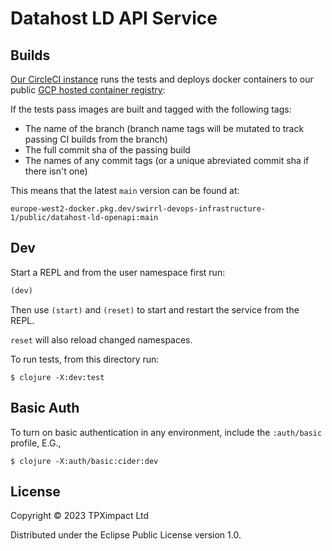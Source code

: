 # Datahost LD API Service



## Builds

[Our CircleCI instance](https://app.circleci.com/pipelines/github/Swirrl/datahost-prototypes) runs the tests and deploys docker containers to our public [GCP hosted container registry](https://console.cloud.google.com/artifacts/docker/swirrl-devops-infrastructure-1/europe-west2/public/datahost-ld-openapi):

If the tests pass images are built and tagged with the following tags:

- The name of the branch (branch name tags will be mutated to track passing CI builds from the branch)
- The full commit sha of the passing build
- The names of any commit tags (or a unique abreviated commit sha if there isn't one)

This means that the latest `main` version can be found at:

`europe-west2-docker.pkg.dev/swirrl-devops-infrastructure-1/public/datahost-ld-openapi:main`

## Dev

Start a REPL and from the user namespace first run:

```clojure
(dev)
```

Then use `(start)` and `(reset)` to start and restart the service from the REPL.

`reset` will also reload changed namespaces.

To run tests, from this directory run:

```
$ clojure -X:dev:test
```

## Basic Auth

To turn on basic authentication in any environment, include the `:auth/basic`
profile, E.G.,

``` shell
$ clojure -X:auth/basic:cider:dev
```

## License

Copyright © 2023 TPXimpact Ltd

Distributed under the Eclipse Public License version 1.0.
